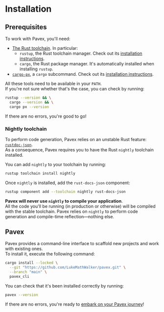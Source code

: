 # Installation

## Prerequisites

To work with Pavex, you'll need:

- [The Rust toolchain](https://www.rust-lang.org/). In particular:
    - `rustup`, the Rust toolchain manager. Check out its [installation instructions](https://rustup.rs/).
    - `cargo`, the Rust package manager. It's automatically installed when installing `rustup`.
- [`cargo-px`](https://github.com/LukeMathWalker/cargo-px), a `cargo` subcommand. Check out its [installation instructions](https://lukemathwalker.github.io/cargo-px/).
  
All these tools need to be available in your `PATH`.  
If you're not sure whether that's the case, you can check by running:
```bash
rustup --version && \
  cargo --version && \
  cargo px --version
```

If there are no errors, you're good to go!

### Nightly toolchain

To perform code generation, Pavex relies on an unstable Rust feature:
[`rustdoc-json`](https://github.com/rust-lang/rust/issues/76578).  
As a consequence, Pavex requires you to have the Rust `nightly` toolchain installed.

You can add `nightly` to your toolchain by running:
```bash
rustup toolchain install nightly
```

Once `nightly` is installed, add the `rust-docs-json` component:

```bash
rustup component add --toolchain nightly rust-docs-json
```

**Pavex will never use `nightly` to compile your application**.  
All the code you'll be running (in production or otherwise) will be compiled with the stable toolchain. 
Pavex relies on `nightly` to perform code generation and compile-time reflection—nothing else.

## Pavex

Pavex provides a command-line interface to scaffold new projects and work with existing ones.  
To install it, execute the following command:

```bash
cargo install --locked \
  --git "https://github.com/LukeMathWalker/pavex.git" \
  --branch "main" \
  pavex_cli
```

You can check that it's been installed correctly by running:

```bash
pavex --version
```

If there are no errors, you're ready to [embark on your Pavex journey](learning_paths.md)!